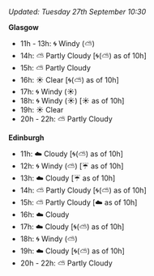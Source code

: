 *Updated: Tuesday 27th September 10:30*

**Glasgow**

* 11h - 13h: :cyclone: Windy (:partly_sunny:)
* 14h: :partly_sunny: Partly Cloudy [:cyclone:(:partly_sunny:) as of 10h]
* 15h: :partly_sunny: Partly Cloudy
* 16h: :sunny: Clear [:cyclone:(:partly_sunny:) as of 10h]
* 17h: :cyclone: Windy (:sunny:)
* 18h: :cyclone: Windy (:sunny:) [:sunny: as of 10h]
* 19h: :sunny: Clear
* 20h - 22h: :partly_sunny: Partly Cloudy

**Edinburgh**

* 11h: :cloud: Cloudy [:cyclone:(:partly_sunny:) as of 10h]
* 12h: :cyclone: Windy (:partly_sunny:) [:umbrella: as of 10h]
* 13h: :cloud: Cloudy [:umbrella: as of 10h]
* 14h: :partly_sunny: Partly Cloudy [:cyclone:(:partly_sunny:) as of 10h]
* 15h: :partly_sunny: Partly Cloudy [:cloud: as of 10h]
* 16h: :cloud: Cloudy
* 17h: :cloud: Cloudy [:cyclone:(:partly_sunny:) as of 10h]
* 18h: :cyclone: Windy (:partly_sunny:)
* 19h: :cloud: Cloudy [:cyclone:(:partly_sunny:) as of 10h]
* 20h - 22h: :partly_sunny: Partly Cloudy
